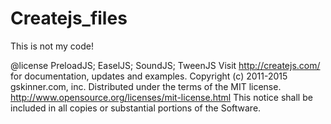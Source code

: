 # Createjs_files
This is not my code!

@license PreloadJS; EaselJS; SoundJS; TweenJS
Visit http://createjs.com/ for documentation, updates and examples.
Copyright (c) 2011-2015 gskinner.com, inc.
Distributed under the terms of the MIT license.
http://www.opensource.org/licenses/mit-license.html
This notice shall be included in all copies or substantial portions of the Software.
